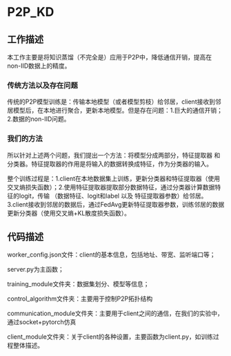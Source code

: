 # P2P_KD

## 工作描述

本工作主要是将知识蒸馏（不完全是）应用于P2P中，降低通信开销，提高在non-IID数据上的精度。

### 传统方法以及存在问题

传统的P2P模型训练是：传输本地模型（或者模型剪枝）给邻居，client接收到邻居模型后，在本地进行聚合，更新本地模型。但是存在问题：1.巨大的通信开销；2.数据的non-IID问题。

### 我们的方法

所以针对上述两个问题，我们提出一个方法：将模型分成两部分，特征提取器 和 分类器。特征提取器的作用是将输入的数据转换成特征，作为分类器的输入。

整个训练过程是：1.client在本地数据集上训练，更新分类器和特征提取器（使用交叉熵损失函数）；2.使用特征提取器提取部分数据特征，通过分类器计算数据特征的logit，传输 （数据特征、logit和label 以及 特征提取器参数）给邻居。3.client接收到邻居的数据后，通过FedAvg更新特征提取器参数，训练邻居的数据更新分类器（使用交叉熵+KL散度损失函数）。


## 代码描述

worker_config.json文件：client的基本信息，包括地址、带宽、监听端口等；

server.py为主函数；

training_module文件夹：数据集划分、模型等信息；

control_algorithm文件夹：主要用于控制P2P拓扑结构

communication_module文件夹：主要用于client之间的通信，在我们的实验中，通过socket+pytorch仿真

client_module文件夹：关于client的各种设置，主要函数为client.py，如训练过程整体描述。


